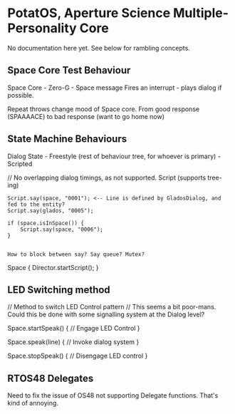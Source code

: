 # PotatOS, Aperture Science Multiple-Personality Core

No documentation here yet. See below for rambling concepts.


## Space Core Test Behaviour

Space Core - Zero-G - Space message
Fires an interrupt - plays dialog if possible.

Repeat throws change mood of Space core. From good response (SPAAAACE) to bad response (want to go home now)


## State Machine Behaviours

Dialog State
    - Freestyle (rest of behaviour tree, for whoever is primary)
    - Scripted

// No overlapping dialog timings, as not supported.
Script (supports tree-ing)

    Script.say(space, "0001"); <-- Line is defined by GladosDialog, and fed to the entity?
    Script.say(glados, "0005");

    if (space.isInSpace()) {
        Script.say(space, "0006");
    }


    How to block between say? Say queue? Mutex?

 Space {
    Director.startScript<SomeFunScript>();
 }


## LED Switching method

// Method to switch LED Control pattern
// This seems a bit poor-mans. Could this be done with some signalling system at the Dialog level?

 Space.startSpeak()
 {
     // Engage LED Control
 }

 Space.speak(line)
 {
    // Invoke dialog system
 }

 Space.stopSpeak()
 {
    // Disengage LED control
 }

## RTOS48 Delegates

Need to fix the issue of OS48 not supporting Delegate functions. That's kind of annoying.